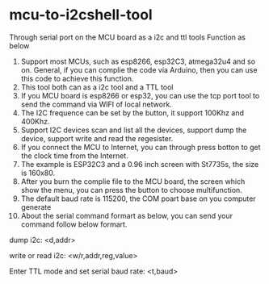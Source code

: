 # mcu-to-i2cshell-tool
Through serial port on the MCU board as a i2c and ttl tools 
Function as below
1. Support most MCUs, such as esp8266, esp32C3, atmega32u4 and so on. General, if you can complie the code via Arduino, then you can use this code to achieve this function.
2. This tool both can as a i2c tool and a TTL tool
3. If you MCU board is esp8266 or esp32, you can use the tcp port tool to send the command via WIFI of local network.
4. The I2C frequence can be set by the button, it support 100Khz and 400Khz.
5. Support I2C devices scan and list all the devices, support dump the device, support write and read the regesister.
7. If you connect the MCU to Internet, you can through press botton to get the clock time from the Internet.
8. The example is ESP32C3 and a 0.96 inch screen with St7735s, the size is 160x80.
9. After you burn the complie file to the MCU board, the screen which show the menu, you can press the button to choose multifunction.
10. The default baud rate is 115200, the COM poart base on you computer generate
11. About the serial command formart as below, you can send your command follow below formart.

dump i2c: <d,addr>

write or read i2c: <w/r,addr,reg,value>

Enter TTL mode and set serial baud rate: <t,baud>

    
